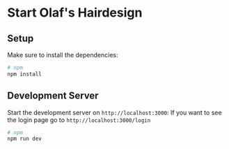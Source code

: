 # Start Olaf's Hairdesign

## Setup
Make sure to install the dependencies:

```bash
# npm
npm install
```

## Development Server
Start the development server on `http://localhost:3000`:
If you want to see the login page go to `http://localhost:3000/login`

```bash
# npm
npm run dev
```